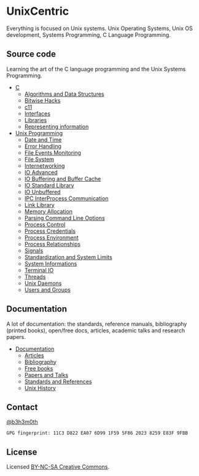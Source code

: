 # UnixCentric

Everything is focused on Unix systems. Unix Operating Systems,
Unix OS development, Systems Programming, C Language Programming.

## Source code

Learning the art of the C language programming and the Unix Systems Programming.

* [C](src/C/)
  - [Algorithms and Data Structures](src/C/Algorithms_and_Data_Structures/)
  - [Bitwise Hacks](src/C/bitwise_hacks/)
  - [c11](src/C/c11_language/)
  - [Interfaces](src/C/interfaces/)
  - [Libraries](src/C/libraries/)
  - [Representing information](src/C/representing_information/)
* [Unix Programming](src/Unix_Programming/)
  - [Date and Time](src/Unix_Programming/Date_and_Time/)
  - [Error Handling](src/Unix_Programming/Error_Handling/)
  - [File Events Monitoring](src/Unix_Programming/File_Events_Monitoring/)
  - [File System](src/Unix_Programming/File_System/)
  - [Internetworking](src/Unix_Programming/Internetworking/)
  - [IO Advanced](src/Unix_Programming/IO_Advanced/)
  - [IO Buffering and Buffer Cache](src/Unix_Programming/IO_Buffering_and_Buffer_Cache/)
  - [IO Standard Library](src/Unix_Programming/IO_Standard_Library/)
  - [IO Unbuffered](src/Unix_Programming/IO_Unbuffered/)
  - [IPC InterProcess Communication](src/Unix_Programming/IPC_InterProcess_Communication/)
  - [Link Library](src/Unix_Programming/Link_Library/)
  - [Memory Allocation](src/Unix_Programming/Memory_Allocation/)
  - [Parsing Command Line Options](src/Unix_Programming/Parsing_Command_Line_Options/)
  - [Process Control](src/Unix_Programming/Process_Control/)
  - [Process Credentials](src/Unix_Programming/Process_Credentials/)
  - [Process Environment](src/Unix_Programming/Process_Environment/)
  - [Process Relationships](src/Unix_Programming/Process_Relationships/)
  - [Signals](src/Unix_Programming/Signals/)
  - [Standardization and System Limits](src/Unix_Programming/Standardization_and_System_Limits/)
  - [System Informations](src/Unix_Programming/System_Informations/)
  - [Terminal IO](src/Unix_Programming/Terminal_IO/)
  - [Threads](src/Unix_Programming/Threads/)
  - [Unix Daemons](src/Unix_Programming/Unix_Daemons/)
  - [Users and Groups](src/Unix_Programming/Users_and_Groups/)


## Documentation

A lot of documentation: the standards, reference manuals, bibliography 
(printed books), open/free docs, articles, academic talks and research papers.

* [Documentation](doc/)
  - [Articles](doc/articles.md)
  - [Bibliography](doc/biblio.md)
  - [Free books](doc/free_books.md)
  - [Papers and Talks](doc/papers_talks.md)
  - [Standards and References](doc/stds_and_refs.md)
  - [Unix History](doc/unix_history.md)


## Contact

[@b3h3m0th](https://twitter.com/b3h3m0th)

```
GPG fingerprint: 11C3 D822 EA07 6D99 1F59 5F86 2023 8259 E83F 9FBB
```

## License

Licensed [BY-NC-SA Creative Commons](http://creativecommons.org/licenses/by-nc-sa/4.0/).
